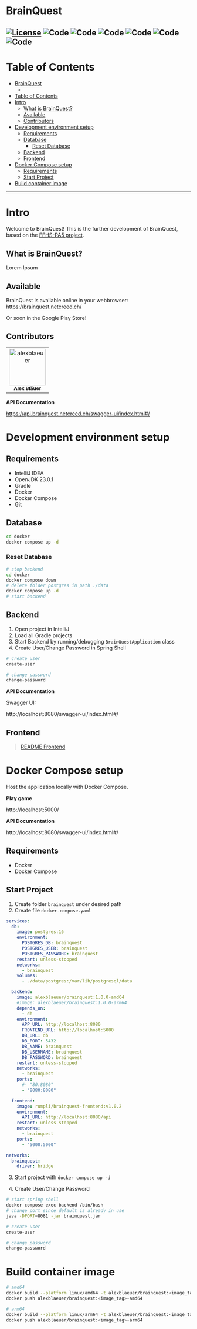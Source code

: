 # BrainQuest

[![License](https://img.shields.io/badge/License-GPL--v3.0-lightgrey)](https://github.com/rumpli/BrainQuest/blob/main/LICENSE)
![Code](https://img.shields.io/badge/Language-HTML-red)
![Code](https://img.shields.io/badge/Language-Java-brown)
![Code](https://img.shields.io/badge/Language-TypeScript-blue)
![Code](https://img.shields.io/badge/Language-CSS-purple)
![Code](https://img.shields.io/badge/Language-JavaScript-yellow)
![Code](https://img.shields.io/badge/Language-Python-darkblue)
-----

Table of Contents
=================
- [BrainQuest](#brainquest)
  - [](#)
- [Table of Contents](#table-of-contents)
- [Intro](#intro)
  - [What is BrainQuest?](#what-is-brainquest)
  - [Available](#available)
  - [Contributors](#contributors)
- [Development environment setup](#development-environment-setup)
  - [Requirements](#requirements)
  - [Database](#database)
    - [Reset Database](#reset-database)
  - [Backend](#backend)
  - [Frontend](#frontend)
- [Docker Compose setup](#docker-compose-setup)
  - [Requirements](#requirements-1)
  - [Start Project](#start-project)
- [Build container image](#build-container-image)
-----

# Intro
Welcome to BrainQuest!
This is the further development of BrainQuest, based on the [FFHS-PA5 project](https://github.com/rumpli/FFHS-PA5).

## What is BrainQuest?
Lorem Ipsum

## Available
BrainQuest is available online in your webbrowser:
https://brainquest.netcreed.ch/

Or soon in the Google Play Store!

## Contributors

<!-- readme: collaborators,contributors,alexblaeuer,rumpli/- -start -->
<table>
	<tbody>
		<tr>
            <td align="center">
                <a href="https://github.com/alexblaeuer">
                    <img src="https://avatars.githubusercontent.com/u/11502742?v=4" width="100;" alt="alexblaeuer"/>
                    <br />
                    <sub><b>Alex Bläuer</b></sub>
                </a>
            </td>
		</tr>
	<tbody>
</table>
<!-- readme: collaborators,contributors,alexblaeuer,rumpli/- -end -->

**API Documentation**

https://api.brainquest.netcreed.ch/swagger-ui/index.html#/

# Development environment setup

## Requirements

- IntelliJ IDEA
- OpenJDK 23.0.1
- Gradle
- Docker
- Docker Compose
- Git

## Database

```bash
cd docker
docker compose up -d
```

### Reset Database

```bash
# stop backend
cd docker
docker compose down
# delete folder postgres in path ./data
docker compose up -d
# start backend
```

## Backend

1. Open project in IntelliJ
2. Load all Gradle projects
3. Start Backend by running/debugging `BrainQuestApplication` class
4. Create User/Change Password in Spring Shell

```bash
# create user
create-user

# change password
change-password
```

**API Documentation**

Swagger UI:

http://localhost:8080/swagger-ui/index.html#/

## Frontend

> [README Frontend](./frontend/README.md)

# Docker Compose setup

Host the application locally with Docker Compose.

**Play game**

http://localhost:5000/

**API Documentation**

http://localhost:8080/swagger-ui/index.html#/

## Requirements

- Docker
- Docker Compose

## Start Project

1. Create folder `brainquest` under desired path
2. Create file `docker-compose.yaml`

```yaml
services:
  db:
    image: postgres:16
    environment:
      POSTGRES_DB: brainquest
      POSTGRES_USER: brainquest
      POSTGRES_PASSWORD: brainquest
    restart: unless-stopped
    networks:
      - brainquest
    volumes:
      - ./data/postgres:/var/lib/postgresql/data

  backend:
    image: alexblaeuer/brainquest:1.0.0-amd64
    #image: alexblaeuer/brainquest:1.0.0-arm64
    depends_on:
      - db
    environment:
      APP_URL: http://localhost:8080
      FRONTEND_URL: http://localhost:5000
      DB_URL: db
      DB_PORT: 5432
      DB_NAME: brainquest
      DB_USERNAME: brainquest
      DB_PASSWORD: brainquest
    restart: unless-stopped
    networks:
      - brainquest
    ports:
      #- "80:8080"
      - "8080:8080"

  frontend:
    image: rumpli/brainquest-frontend:v1.0.2
    environment:
      API_URL: http://localhost:8080/api
    restart: unless-stopped
    networks:
      - brainquest
    ports:
      - "5000:5000"

networks:
  brainquest:
    driver: bridge
```
3. Start project with `docker compose up -d`


4. Create User/Change Password

```bash
# start spring shell
docker compose exec backend /bin/bash
# change port since default is already in use
java -DPORT=8081 -jar brainquest.jar

# create user
create-user

# change password
change-password
```

# Build container image

```bash
# amd64
docker build --platform linux/amd64 -t alexblaeuer/brainquest:<image_tag>-amd64 .
docker push alexblaeuer/brainquest:<image_tag>-amd64

# arm64
docker build --platform linux/arm64 -t alexblaeuer/brainquest:<image_tag>-arm64 .
docker push alexblaeuer/brainquest:<image_tag>-arm64
```
